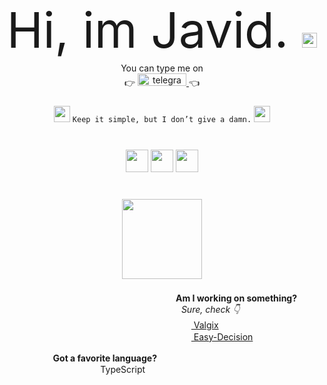 <!-- BY JAVID. -->
<!-- NOT CONFIDENT ENOUGH TO DO IT YOURSELF? -->
<!-- HM?? -->
<div align="center">
<font style="font-size: 78px" align="left">Hi, im Javid. <img width="24px" src="https://media2.giphy.com/media/v1.Y2lkPTc5MGI3NjExazR2Y2hzdzdvcDM3NWR1YzBuYXkwOHJyZmxuZmFsZnV2Z3RrdXoxaiZlcD12MV9pbnRlcm5hbF9naWZfYnlfaWQmY3Q9cw/rS6hNEBJYqy3Tfo9yS/giphy.webp" alt="Snake animation" /></font>

<img width="100%" height="5" src="https://i.gifer.com/origin/03/03270abe66b1c66ef8832c57aa6da0c1_w200.gif">

<div align="center">
  You can type me on<br>
 👉 <a href="https://javidvalgix.t.me" target="_blank">
    <img width="78" src="https://img.shields.io/static/v1?message=Telegram&logo=telegram&label=&color=2CA5E0&logoColor=white&labelColor=&style=for-the-badge" height="20" alt="telegram logo"  />
  </a> 👈
</div>


###

<img width="26" src="https://i.pinimg.com/originals/60/08/c4/6008c47b9570086418ad740d3f2f2361.gif"> `
Keep it simple, but I don’t give a damn.
` <img width="26" src="https://i.pinimg.com/originals/60/08/c4/6008c47b9570086418ad740d3f2f2361.gif">

###

<img width="17%" height="4" src="https://i.gifer.com/origin/03/03270abe66b1c66ef8832c57aa6da0c1_w200.gif"><br>

<img width="5" height="35" src="https://i.gifer.com/origin/03/03270abe66b1c66ef8832c57aa6da0c1_w200.gif">

<img width="36" src="https://cdn3d.iconscout.com/3d/free/thumb/free-typescript-3d-icon-download-in-png-blend-fbx-gltf-file-formats--microsoft-logo-angular-language-javascript-static-type-coding-lang-pack-logos-icons-7577992.png">
<img width="36" src="https://cdn3d.iconscout.com/3d/free/thumb/free-javascript-3d-icon-download-in-png-blend-fbx-gltf-file-formats--html-logo-vue-angular-coding-lang-pack-logos-icons-7577991.png?f=webp">
<img width="36" src="https://download.services.iconscout.com/download?name=php&download=0&url=https%3A%2F%2Fdl52s1f61ry7i.cloudfront.net%2F3d%2Ffree%2Foriginal%2F7578026.png%3Ftoken%3DeyJhbGciOiJoczI1NiIsImtpZCI6ImRlZmF1bHQifQ__.eyJpc3MiOiJkbDUyczFmNjFyeTdpLmNsb3VkZnJvbnQubmV0IiwiZXhwIjoxNzM1Njc3MzUzLCJxIjpudWxsLCJpYXQiOjE3MzU0MTgxNTN9.85d19c157719ad5c533903e55dcd4b371af26639f9d83ccbaba0b0dd6001c0fa&width=500&height=500">

<img width="5" height="35" src="https://i.gifer.com/origin/03/03270abe66b1c66ef8832c57aa6da0c1_w200.gif">

</div>

###
<br>

<div align="center">
  <img align="center" width="128" src="https://images.squarespace-cdn.com/content/v1/5e5c21d72e298c7225759ded/e3c94f15-3caa-48a1-a0e9-324b9bdb01f8/Skorch+FAQ.gif"><br>
  <img width="10%" height="5" src="https://i.gifer.com/origin/03/03270abe66b1c66ef8832c57aa6da0c1_w200.gif"><br>
</div><br>

<div align="left">
  <img width="260" height="0" src="https://img.nex.az/ib/gRF6pPToM6MrNj8_1735419705.png"><img width="14" src="https://i.pinimg.com/originals/05/bb/97/05bb976075357338b67686cc6292bc33.gif"><b>Am I working on something?</b><br>
    <img width="270" height="0" src="https://img.nex.az/ib/gRF6pPToM6MrNj8_1735419705.png">
      <img width="5" height="15" src="https://i.gifer.com/origin/03/03270abe66b1c66ef8832c57aa6da0c1_w200.gif">
      <i>Sure, check 👇</i><br>
    <img width="270" height="0" src="https://img.nex.az/ib/gRF6pPToM6MrNj8_1735419705.png">
      <img width="5" height="15" src="https://i.gifer.com/origin/03/03270abe66b1c66ef8832c57aa6da0c1_w200.gif">
      <a target="_blank" href="https://github.com/valgixcenter"><img width="16" src="https://avatars.githubusercontent.com/u/187959263?s=64&v=4"> Valgix</a><br>
    <img width="270" height="0" src="https://img.nex.az/ib/gRF6pPToM6MrNj8_1735419705.png">
      <img width="5" height="15" src="https://i.gifer.com/origin/03/03270abe66b1c66ef8832c57aa6da0c1_w200.gif">
      <a target="_blank" href="https://easy-decision.com"><img width="16" src="https://easy-decision.com/icon.png"> Easy-Decision</a>
</div>

<br>

<div align="right">
  <img width="14" src="https://i.pinimg.com/originals/05/bb/97/05bb976075357338b67686cc6292bc33.gif"><b>Got a favorite language?</b><img width="260" height="0" src="https://img.nex.az/ib/gRF6pPToM6MrNj8_1735419705.png"><br>
  <img width="14" src="https://upload.wikimedia.org/wikipedia/commons/thumb/4/4c/Typescript_logo_2020.svg/2048px-Typescript_logo_2020.svg.png"> TypeScript
    <img width="5" height="15" src="https://i.gifer.com/origin/03/03270abe66b1c66ef8832c57aa6da0c1_w200.gif"><img width="270" height="0" src="https://img.nex.az/ib/gRF6pPToM6MrNj8_1735419705.png">
</div>
